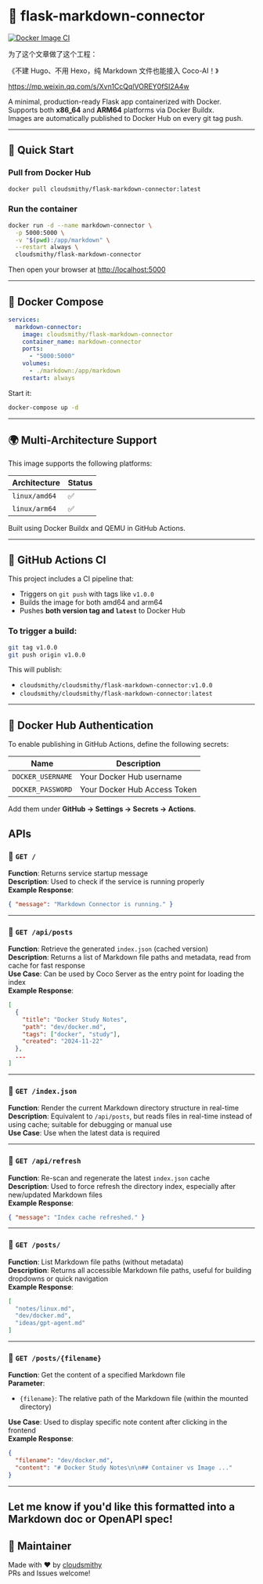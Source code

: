 
# 🐳 flask-markdown-connector

[![Docker Image CI](https://github.com/Xu-Hardy/flask-demo/actions/workflows/docker.yml/badge.svg)](https://github.com/Xu-Hardy/flask-demo/actions/workflows/docker.yml)


为了这个文章做了这个工程：

《不建 Hugo、不用 Hexo，纯 Markdown 文件也能接入 Coco-AI！》

https://mp.weixin.qq.com/s/Xvn1CcQqlVOREY0fSI2A4w

A minimal, production-ready Flask app containerized with Docker.  
Supports both **x86_64** and **ARM64** platforms via Docker Buildx.  
Images are automatically published to Docker Hub on every git tag push.

---

## 🚀 Quick Start

### Pull from Docker Hub

```bash
docker pull cloudsmithy/flask-markdown-connector:latest
```

### Run the container

```bash
docker run -d --name markdown-connector \
  -p 5000:5000 \
  -v "$(pwd):/app/markdown" \
  --restart always \
  cloudsmithy/flask-markdown-connector
```

Then open your browser at [http://localhost:5000](http://localhost:5000)

---

## 🧱 Docker Compose

```yaml
services:
  markdown-connector:
    image: cloudsmithy/flask-markdown-connector
    container_name: markdown-connector
    ports:
      - "5000:5000"
    volumes:
      - ./markdown:/app/markdown
    restart: always

```

Start it:

```bash
docker-compose up -d
```

---

## 🌍 Multi-Architecture Support

This image supports the following platforms:

| Architecture | Status |
|--------------|--------|
| `linux/amd64`| ✅     |
| `linux/arm64`| ✅     |

Built using Docker Buildx and QEMU in GitHub Actions.

---

## 🔧 GitHub Actions CI

This project includes a CI pipeline that:

- Triggers on `git push` with tags like `v1.0.0`
- Builds the image for both amd64 and arm64
- Pushes **both version tag and `latest`** to Docker Hub

### To trigger a build:

```bash
git tag v1.0.0
git push origin v1.0.0
```

This will publish:

- `cloudsmithy/cloudsmithy/flask-markdown-connector:v1.0.0`
- `cloudsmithy/cloudsmithy/flask-markdown-connector:latest`

---

## 🔐 Docker Hub Authentication

To enable publishing in GitHub Actions, define the following secrets:

| Name              | Description                   |
|-------------------|-------------------------------|
| `DOCKER_USERNAME` | Your Docker Hub username      |
| `DOCKER_PASSWORD` | Your Docker Hub Access Token  |

Add them under **GitHub → Settings → Secrets → Actions**.


## APIs

### 🔹 `GET /`

**Function**: Returns service startup message  
**Description**: Used to check if the service is running properly  
**Example Response**:
```json
{ "message": "Markdown Connector is running." }
```

---

### 🔹 `GET /api/posts`

**Function**: Retrieve the generated `index.json` (cached version)  
**Description**: Returns a list of Markdown file paths and metadata, read from cache for fast response  
**Use Case**: Can be used by Coco Server as the entry point for loading the index  
**Example Response**:
```json
[
  {
    "title": "Docker Study Notes",
    "path": "dev/docker.md",
    "tags": ["docker", "study"],
    "created": "2024-11-22"
  },
  ...
]
```

---

### 🔹 `GET /index.json`

**Function**: Render the current Markdown directory structure in real-time  
**Description**: Equivalent to `/api/posts`, but reads files in real-time instead of using cache; suitable for debugging or manual use  
**Use Case**: Use when the latest data is required

---

### 🔹 `GET /api/refresh`

**Function**: Re-scan and regenerate the latest `index.json` cache  
**Description**: Used to force refresh the directory index, especially after new/updated Markdown files  
**Example Response**:
```json
{ "message": "Index cache refreshed." }
```

---

### 🔹 `GET /posts/`

**Function**: List Markdown file paths (without metadata)  
**Description**: Returns all accessible Markdown file paths, useful for building dropdowns or quick navigation  
**Example Response**:
```json
[
  "notes/linux.md",
  "dev/docker.md",
  "ideas/gpt-agent.md"
]
```

---

### 🔹 `GET /posts/{filename}`

**Function**: Get the content of a specified Markdown file  
**Parameter**:
- `{filename}`: The relative path of the Markdown file (within the mounted directory)  

**Use Case**: Used to display specific note content after clicking in the frontend  
**Example Response**:
```json
{
  "filename": "dev/docker.md",
  "content": "# Docker Study Notes\n\n## Container vs Image ..."
}
```

---

Let me know if you'd like this formatted into a Markdown doc or OpenAPI spec!
---

## 👤 Maintainer

Made with ❤️ by [cloudsmithy](https://hub.docker.com/u/cloudsmithy)  
PRs and Issues welcome!
